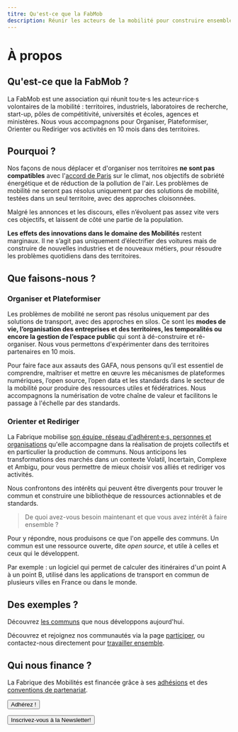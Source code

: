 ```yaml
---
titre: Qu'est-ce que la FabMob
description: Réunir les acteurs de la mobilité pour construire ensemble une mobilité durable et open source
---
```


# À propos

## Qu'est-ce que la FabMob ?

La FabMob est une association qui réunit tou·te·s les acteur·rice·s volontaires de la mobilité : territoires, industriels, laboratoires de recherche, start-up, pôles de compétitivité, universités et écoles, agences et ministères. Nous vous accompagnons pour Organiser, Plateformiser, Orienter ou Rediriger vos activités en 10 mois dans des territoires.

## Pourquoi ?

Nos façons de nous déplacer et d'organiser nos territoires **ne sont pas compatibles** avec l'[accord de Paris](https://fr.wikipedia.org/wiki/Accord_de_Paris_sur_le_climat) sur le climat, nos objectifs de sobriété énergétique et de réduction de la pollution de l'air. Les problèmes de mobilité ne seront pas résolus uniquement par des solutions de mobilité, testées dans un seul territoire, avec des approches cloisonnées.

Malgré les annonces et les discours, elles n’évoluent pas assez vite vers ces objectifs, et laissent de côté une partie de la population.

**Les effets des innovations dans le domaine des Mobilités** restent marginaux. Il ne s’agit pas uniquement d’électrifier des voitures mais de construire de nouvelles industries et de nouveaux métiers, pour résoudre les problèmes quotidiens dans des territoires.

## Que faisons-nous ?

### Organiser et Plateformiser 

Les problèmes de mobilité ne seront pas résolus uniquement par des solutions de transport, avec des approches en silos. Ce sont les **modes de vie, l’organisation des entreprises et des territoires, les temporalités ou encore la gestion de l’espace public** qui sont à dé-construire et ré-organiser. Nous vous permettons d'expérimenter dans des territoires partenaires en 10 mois.

Pour faire face aux assauts des GAFA, nous pensons qu’il est essentiel de comprendre, maîtriser et mettre en œuvre les mécanismes de plateformes numériques, l’open source, l’open data et les standards dans le secteur de la mobilité pour produire des ressources utiles et fédératrices. Nous accompagnons la numérisation de votre chaîne de valeur et facilitons le passage à l'échelle par des standards.

### Orienter et Rediriger

La Fabrique mobilise [son équipe, réseau d'adhérent·e·s, personnes et organisations](/à-propos/nous) qu'elle accompagne dans la réalisation de projets collectifs et en particulier la production de communs. Nous anticipons les transformations des marchés dans un contexte Volatil, Incertain, Complexe et Ambigu, pour vous permettre de mieux choisir vos alliés et rediriger vos activités.

Nous confrontons des intérêts qui peuvent être divergents pour trouver le commun et construire une bibliothèque de ressources actionnables et de standards.

> De quoi avez-vous besoin maintenant et que vous avez intérêt à faire ensemble ?

Pour y répondre, nous produisons ce que l'on appelle des communs. Un commun est une ressource ouverte, dite <em>open source</em>, et utile à celles et ceux qui le développent.

Par exemple : un logiciel qui permet de calculer des itinéraires d'un point A à un point B, utilisé dans les applications de transport en commun de plusieurs villes en France ou dans le monde.

## Des exemples ?

Découvrez [les communs](/communs) que nous développons aujourd'hui.

Découvrez et rejoignez nos communautés via la page [participer](/participer), ou contactez-nous directement pour [travailler ensemble](/à-propos/travailler).

## Qui nous finance ?

La Fabrique des Mobilités est financée grâce à ses [adhésions](https://www.helloasso.com/associations/la-fabrique-des-mobilites/adhesions/adhesions-2021-2022) et des [conventions de partenariat](/à-propos/travailler).

[<button>Adhérez ! </button>](https://www.helloasso.com/associations/la-fabrique-des-mobilites/adhesions/adhesions-2021-2022)

[<button>Inscrivez-vous à la Newsletter! </button>](https://us12.list-manage.com/subscribe?u=7e792185ad77b9a84eaaa62e9&id=7c902a8341)
